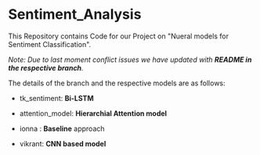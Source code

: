 # Sentiment_Analysis

This Repository contains Code for our Project on "Nueral models for Sentiment Classification".

*Note: Due to last moment conflict issues we have updated with **README in the respective branch**.* 

The details of the branch and the respective models are as follows:

* tk_sentiment: **Bi-LSTM** 

* attention_model: **Hierarchial Attention model**

* ionna : **Baseline** approach

* vikrant: **CNN based model**
